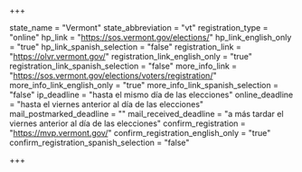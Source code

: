 +++

state_name = "Vermont"
state_abbreviation = "vt"
registration_type = "online"
hp_link = "https://sos.vermont.gov/elections/"
hp_link_english_only = "true"
hp_link_spanish_selection = "false"
registration_link = "https://olvr.vermont.gov/"
registration_link_english_only = "true"
registration_link_spanish_selection = "false"
more_info_link = "https://sos.vermont.gov/elections/voters/registration/"
more_info_link_english_only = "true"
more_info_link_spanish_selection = "false"
ip_deadline = "hasta el mismo día de las elecciones"
online_deadline = "hasta el viernes anterior al día de las elecciones"
mail_postmarked_deadline = ""
mail_received_deadline = "a más tardar el viernes anterior al día de las elecciones"
confirm_registration = "https://mvp.vermont.gov/"
confirm_registration_english_only = "true"
confirm_registration_spanish_selection = "false"

+++